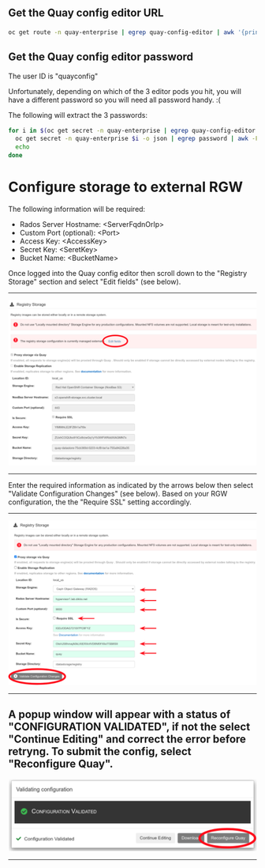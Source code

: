 ## Get the Quay config editor URL
```bash
oc get route -n quay-enterprise | egrep quay-config-editor | awk '{print $2}'
```

## Get the Quay config editor password
The user ID is "quayconfig"

Unfortunately, depending on which of the 3 editor pods you hit, you will have a different password so you will need all password handy. :(

The following will extract the 3 passwords:
```bash
for i in $(oc get secret -n quay-enterprise | egrep quay-config-editor | awk '{print $1}'); do \
  oc get secret -n quay-enterprise $i -o json | egrep password | awk -F '"' '{print $4}' | base64 -d
  echo
done
```

# Configure storage to external RGW

The following information will be required:
- Rados Server Hostname: \<ServerFqdnOrIp\>
- Custom Port (optional):	\<Port\>
- Access Key:	\<AccessKey\>
- Secret Key:	\<SeretKey\>
- Bucket Name: \<BucketName\>

Once logged into the Quay config editor then scroll down to the "Registry Storage" section and select "Edit fields" (see below).

---

![Quay Storage Start Edit](quay-config-1.png)

---

Enter the required information as indicated by the arrows below then select "Validate Configuration Changes" (see below). Based on your RGW configuration, the the "Require SSL" setting accordingly.

---

![Quay Storage Edit](quay-config-2.png)

---

A popup window will appear with a status of "CONFIGURATION VALIDATED", if not the select "Continue Editing" and correct the error before retryng. To submit the config, select "Reconfigure Quay".
---

![Quay Submit Edit](quay-config-3.png)

---
